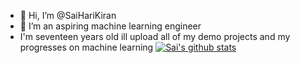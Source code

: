 - 👋 Hi, I’m @SaiHariKiran
- 👀 I’m an aspiring machine learning engineer
- I'm seventeen years old
ill upload all of my demo projects and my progresses on machine learning
[![Sai's github stats](https://github-readme-stats.vercel.app/api?username=SaiHariKiran&count_private=true&show_icons=true&theme=radical&hide_rank=false)](https://github.com/anuraghazra/github-readme-stats)

